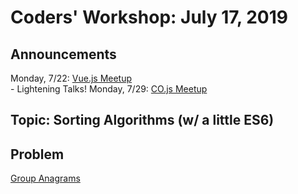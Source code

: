 
# Coders' Workshop: July 17, 2019

## Announcements
Monday, 7/22: [Vue.js Meetup](https://www.meetup.com/Denver-Vue-js-Meetup/events/ltwpwmyzkbdc/)  
    - Lightening Talks!
Monday, 7/29: [CO.js Meetup](https://www.meetup.com/Bootcampers-Collective/events/ztvncryzkbtb/)


## Topic: Sorting Algorithms (w/ a little ES6)

## Problem
[Group Anagrams](https://github.com/andy-young/Coders-Workshop/blob/master/Coding-Challenges/groupAnagrams/groupAnagrams.md)



